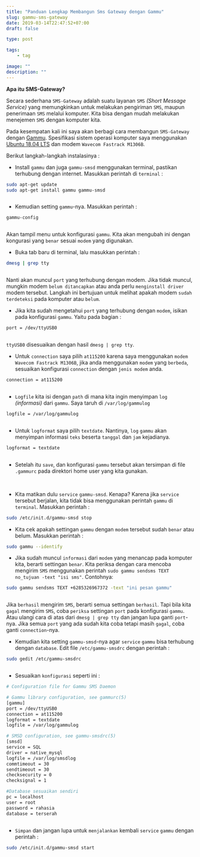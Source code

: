 ```yaml
---
title: "Panduan Lengkap Membangun Sms Gateway dengan Gammu"
slug: gammu-sms-gateway
date: 2019-03-14T22:47:52+07:00
draft: false

type: post

tags:
    - tag

image: ""
description: ""
---
```



**Apa itu SMS-Gateway?**

Secara sederhana `SMS-Gateway` adalah suatu layanan `SMS` *(Short Message Service)* yang memungkinkan untuk melakukan pengiriman `SMS`, maupun penerimaan `SMS` melalui komputer. Kita bisa dengan mudah melakukan menejemen `SMS` dengan komputer kita. 

Pada kesempatan kali ini saya akan berbagi cara membangun `SMS-Gateway` dengan [Gammu](https://wammu.eu/gammu/). Spesifikasi sistem operasi komputer saya menggunakan [Ubuntu 18.04 LTS](http://releases.ubuntu.com/18.04/) dan modem `Wavecom Fastrack M1306B`.

Berikut langkah-langkah instalasinya :

- Install `gammu` dan juga `gammu-smsd` menggunakan terminal, pastikan terhubung dengan internet. Masukkan perintah di `terminal` :

```bash
sudo apt-get update
sudo apt-get install gammu gammu-smsd
```
<img data-src="/img/gammu-sms-gateway/1.png" class="lazyload" />


- Kemudian setting `gammu`-nya. Masukkan perintah :

```bash
gammu-config
```
<img data-src="/img/gammu-sms-gateway/2.png" class="lazyload" />

Akan tampil menu untuk konfigurasi `gammu`. Kita akan mengubah ini dengan kongurasi yang `benar` sesuai `modem` yang digunakan.


- Buka tab baru di terminal, lalu masukkan perintah :

```bash
dmesg | grep tty
```
<img data-src="/img/gammu-sms-gateway/3.png" class="lazyload" />

Nanti akan muncul `port` yang terhubung dengan modem. Jika tidak muncul, mungkin modem `belum ditancapkan` atau anda perlu `menginstall driver` modem tersebut. Langkah ini bertujuan untuk melihat apakah modem `sudah` `terdeteksi` pada komputer atau `belum`.

- Jika kita sudah mengetahui `port` yang terhubung dengan `modem`, isikan pada konfigurasi `gammu`. Yaitu pada bagian :

```bash
port = /dev/ttyUSB0
```
<img data-src="/img/gammu-sms-gateway/4.png" class="lazyload" />

`ttyUSB0` disesuaikan dengan hasil `dmesg | grep tty`. 

- Untuk `connection` saya pilih `at115200` karena saya menggunakan `modem` `Wavecom Fastrack M1306B`, jika anda menggunakan `modem` yang `berbeda`, sesuaikan konfigurasi `connection` dengan `jenis modem` anda.

```bash
connection = at115200
```
<img data-src="/img/gammu-sms-gateway/5.png" class="lazyload" />

- `Logfile` kita isi dengan `path` di mana kita ingin menyimpan `log` *(informasi)* dari `gammu`. Saya taruh di `/var/log/gammulog`

```bash
logfile = /var/log/gammulog
```
<img data-src="/img/gammu-sms-gateway/6.png" class="lazyload" />


- Untuk `logformat` saya pilih `textdate`. Nantinya, `log` `gammu` akan menyimpan informasi `teks` beserta `tanggal` dan `jam` kejadianya.

```bash
logformat = textdate
```
<img data-src="/img/gammu-sms-gateway/7.png" class="lazyload" />


- Setelah itu `save`, dan konfigurasi `gammu` tersebut akan tersimpan di file `.gammurc` pada direktori home user yang kita gunakan.

<img data-src="/img/gammu-sms-gateway/8.png" class="lazyload" />

<img data-src="/img/gammu-sms-gateway/9.png" class="lazyload" />


- Kita matikan dulu `service` `gammu-smsd`. Kenapa? Karena jika `service` tersebut berjalan, kita tidak bisa menggunakan perintah `gammu` di `terminal`. Masukkan perintah :

```bash
sudo /etc/init.d/gammu-smsd stop
```

- Kita cek apakah settingan `gammu` dengan `modem` tersebut sudah `benar` atau belum. Masukkan perintah :

```bash
sudo gammu --identify
```

- Jika sudah muncul `informasi` dari `modem` yang menancap pada komputer kita, berarti settingan `benar`. Kita periksa dengan cara mencoba mengirim `SMS` menggunakan perintah `sudo gammu sendsms TEXT no_tujuan -text "isi sms"`. Contohnya:

```bash
sudo gammu sendsms TEXT +6285326967372 -text "ini pesan gammu"
```
<img data-src="/img/gammu-sms-gateway/10.png" class="lazyload" />

Jika `berhasil` mengirim `SMS`, berarti semua settingan `berhasil`. Tapi bila kita `gagal` mengirim `SMS`, coba `periksa` settingan `port` pada konfigurasi `gammu`. Atau ulangi cara di atas dari `dmesg | grep tty` dan jangan lupa ganti `port`-nya. Jika semua `port` yang ada sudah kita coba tetapi masih `gagal`, coba ganti `connection`-nya.


- Kemudian kita setting `gammu-smsd`-nya agar `service` `gammu` bisa terhubung dengan `database`. Edit file `/etc/gammu-smsdrc` dengan perintah :

```bash
sudo gedit /etc/gammu-smsdrc
```
<img data-src="/img/gammu-sms-gateway/11.png" class="lazyload" />

- Sesuaikan `konfigurasi` seperti ini :

```bash
# Configuration file for Gammu SMS Daemon

# Gammu library configuration, see gammurc(5)
[gammu]
port = /dev/ttyUSB0
connection = at115200
logformat = textdate
logfile = /var/log/gammulog

# SMSD configuration, see gammu-smsdrc(5)
[smsd]
service = SQL
driver = native_mysql
logfile = /var/log/smsdlog
commtimeout = 30
sendtimeout = 30
checksecurity = 0
checksignal = 1

#Database sesuaikan sendiri
pc = localhost
user = root
password = rahasia
database = terserah
```

<img data-src="/img/gammu-sms-gateway/12.png" class="lazyload" />


- `Simpan` dan jangan lupa untuk `menjalankan` kembali `service` `gammu` dengan perintah :

```bash
sudo /etc/init.d/gammu-smsd start
```